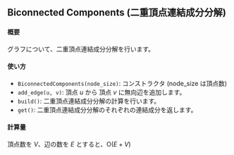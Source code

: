 ## Biconnected Components (二重頂点連結成分分解)

#### 概要

グラフについて、二重頂点連結成分分解を行います。

#### 使い方

- `BiconnectedComponents(node_size)`: コンストラクタ (node_size は頂点数)
- `add_edge(u, v)`: 頂点 $u$ から 頂点 $v$ に無向辺を追加します。
- `build()`: 二重頂点連結成分分解の計算を行います。
- `get()`: 二重頂点連結成分分解のそれぞれの連結成分を返します。

#### 計算量

頂点数を $V$、辺の数を $E$ とすると、$\mathrm{O}(E + V)$

